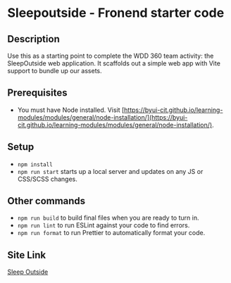 # Sleepoutside - Fronend starter code

## Description

Use this as a starting point to complete the WDD 360 team activity: the SleepOutside web application. It scaffolds out a simple web app with Vite support to bundle up our assets.

## Prerequisites

- You must have Node installed. Visit [https://byui-cit.github.io/learning-modules/modules/general/node-installation/](https://byui-cit.github.io/learning-modules/modules/general/node-installation/).

## Setup

- `npm install`
- `npm run start` starts up a local server and updates on any JS or CSS/SCSS changes.

## Other commands

- `npm run build` to build final files when you are ready to turn in.
- `npm run lint` to run ESLint against your code to find errors.
- `npm run format` to run Prettier to automatically format your code.

## Site Link
[Sleep Outside](https://cheery-sherbet-26fe72.netlify.app/)
